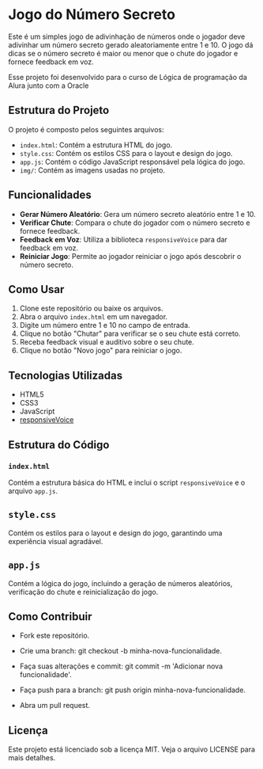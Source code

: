 # Jogo do Número Secreto

Este é um simples jogo de adivinhação de números onde o jogador deve adivinhar um número secreto gerado aleatoriamente entre 1 e 10. O jogo dá dicas se o número secreto é maior ou menor que o chute do jogador e fornece feedback em voz.

Esse projeto foi desenvolvido para o curso de Lógica de programação da Alura junto com a Oracle

## Estrutura do Projeto

O projeto é composto pelos seguintes arquivos:

- `index.html`: Contém a estrutura HTML do jogo.
- `style.css`: Contém os estilos CSS para o layout e design do jogo.
- `app.js`: Contém o código JavaScript responsável pela lógica do jogo.
- `img/`: Contém as imagens usadas no projeto.

## Funcionalidades

- **Gerar Número Aleatório**: Gera um número secreto aleatório entre 1 e 10.
- **Verificar Chute**: Compara o chute do jogador com o número secreto e fornece feedback.
- **Feedback em Voz**: Utiliza a biblioteca `responsiveVoice` para dar feedback em voz.
- **Reiniciar Jogo**: Permite ao jogador reiniciar o jogo após descobrir o número secreto.

## Como Usar

1. Clone este repositório ou baixe os arquivos.
2. Abra o arquivo `index.html` em um navegador.
3. Digite um número entre 1 e 10 no campo de entrada.
4. Clique no botão "Chutar" para verificar se o seu chute está correto.
5. Receba feedback visual e auditivo sobre o seu chute.
6. Clique no botão "Novo jogo" para reiniciar o jogo.

## Tecnologias Utilizadas

- HTML5
- CSS3
- JavaScript
- [responsiveVoice](https://responsivevoice.org/)

## Estrutura do Código

### `index.html`

Contém a estrutura básica do HTML e inclui o script `responsiveVoice` e o arquivo `app.js`.

## `style.css`
Contém os estilos para o layout e design do jogo, garantindo uma experiência visual agradável.

## `app.js`
Contém a lógica do jogo, incluindo a geração de números aleatórios, verificação do chute e reinicialização do jogo.

## Como Contribuir

* Fork este repositório.

* Crie uma branch: git checkout -b minha-nova-funcionalidade.

* Faça suas alterações e commit: git commit -m 'Adicionar nova funcionalidade'.

* Faça push para a branch: git push origin minha-nova-funcionalidade.

* Abra um pull request.

## Licença
Este projeto está licenciado sob a licença MIT. Veja o arquivo LICENSE para mais detalhes.

